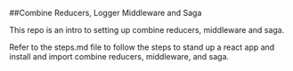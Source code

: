 ##Combine Reducers, Logger Middleware and Saga

This repo is an intro to setting up combine reducers, middleware and saga. 

Refer to the steps.md file to follow the steps to stand up a react app and install and import combine reducers, middleware, and saga.
